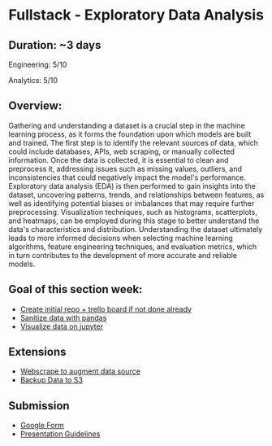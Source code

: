 # Fullstack - Exploratory Data Analysis

## Duration: ~3 days

Engineering: 5/10

Analytics: 5/10

## Overview: 

Gathering and understanding a dataset is a crucial step in the machine learning process, as it forms the foundation upon which models are built and trained. The first step is to identify the relevant sources of data, which could include databases, APIs, web scraping, or manually collected information. Once the data is collected, it is essential to clean and preprocess it, addressing issues such as missing values, outliers, and inconsistencies that could negatively impact the model's performance. Exploratory data analysis (EDA) is then performed to gain insights into the dataset, uncovering patterns, trends, and relationships between features, as well as identifying potential biases or imbalances that may require further preprocessing. Visualization techniques, such as histograms, scatterplots, and heatmaps, can be employed during this stage to better understand the data's characteristics and distribution. Understanding the dataset ultimately leads to more informed decisions when selecting machine learning algorithms, feature engineering techniques, and evaluation metrics, which in turn contributes to the development of more accurate and reliable models.

## Goal of this section week:

- [Create initial repo + trello board if not done already](https://github.com/CodesmithLLC/dsml-fullstack-getting-started)
- [Sanitize data with pandas](./sanitize-data.md)
- [Visualize data on jupyter](./visualization.md)

## Extensions
- [Webscrape to augment data source](./extensions/webscraping.md)
- [Backup Data to S3](./extensions/backup-data.md)

## Submission

- [Google Form](https://forms.gle/knvHc3dYvihLeNvP7)
- [Presentation Guidelines](./presentation.md)

